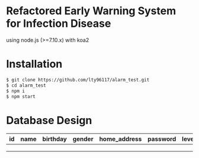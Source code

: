 # Refactored Early Warning System for Infection Disease
using node.js (>=7.10.x) with koa2
# Installation

```bash
$ git clone https://github.com/lty96117/alarm_test.git
$ cd alarm_test
$ npm i
$ npm start
```

# Database Design

|  id  | name | birthday | gender | home_address | password | level |
| :--: | :--: | :------: | :----: | :----------: | :------: | :---: |
|      |      |          |        |              |          |       |
|      |      |          |        |              |          |       |
|      |      |          |        |              |          |       |

